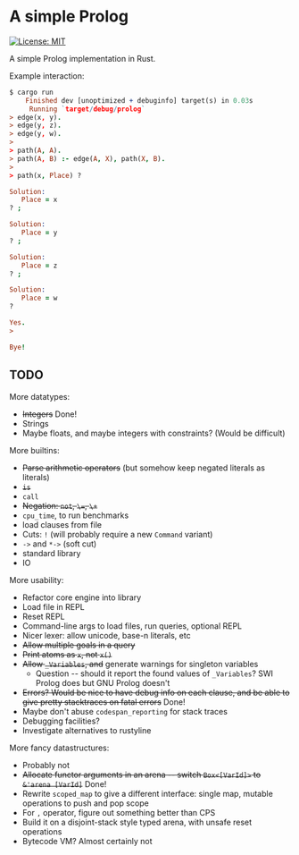 # A simple Prolog

[![License: MIT](https://img.shields.io/badge/License-MIT-yellow.svg)](https://opensource.org/licenses/MIT)

A simple Prolog implementation in Rust.

Example interaction:

```prolog
$ cargo run
    Finished dev [unoptimized + debuginfo] target(s) in 0.03s
     Running `target/debug/prolog`
> edge(x, y).
> edge(y, z).
> edge(y, w).
> 
> path(A, A).
> path(A, B) :- edge(A, X), path(X, B).
> 
> path(x, Place) ?

Solution:
   Place = x
? ;

Solution:
   Place = y
? ;

Solution:
   Place = z
? ;

Solution:
   Place = w
? 

Yes.
> 

Bye!
```

## TODO

More datatypes:
 - ~~Integers~~ Done!
 - Strings
 - Maybe floats, and maybe integers with constraints? (Would be difficult)

More builtins:
 - ~~Parse arithmetic operators~~ (but somehow keep negated literals as literals)
 - ~~`is`~~
 - `call`
 - ~~Negation: `not`, `\=`, `\+`~~
 - `cpu_time`, to run benchmarks
 - load clauses from file
 - Cuts: `!` (will probably require a new `Command` variant)
 - `->` and `*->` (soft cut)
 - standard library
 - IO

More usability:
 - Refactor core engine into library
 - Load file in REPL
 - Reset REPL
 - Command-line args to load files, run queries, optional REPL
 - Nicer lexer: allow unicode, base-n literals, etc
 - ~~Allow multiple goals in a query~~
 - ~~Print atoms as `x`, not `x()`~~
 - ~~Allow `_Variables`, and~~ generate warnings for singleton variables
    * Question -- should it report the found values of `_Variables`? SWI Prolog
      does but GNU Prolog doesn't
 - ~~Errors? Would be nice to have debug info on each clause, and be able to
   give pretty stacktraces on fatal errors~~ Done!
 - Maybe don't abuse `codespan_reporting` for stack traces
 - Debugging facilities?
 - Investigate alternatives to rustyline

More fancy datastructures:
 - Probably not
 - ~~Allocate functor arguments in an arena -- switch `Box<[VarId]>` to `&'arena [VarId]`~~ Done!
 - Rewrite `scoped_map` to give a different interface: single map, mutable
   operations to push and pop scope
 - For `,` operator, figure out something better than CPS
 - Build it on a disjoint-stack style typed arena, with unsafe reset operations
 - Bytecode VM? Almost certainly not

